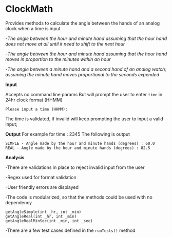 # ClockMath


Provides methods to calculate the angle between the hands of an analog clock when a time is input

-*The angle between the hour and minute hand assuming that the hour hand does not move at all until it need to shift to the next hour*

-*The angle between the hour and minute hand assuming that the hour hand moves in proportion to the minutes within an hour*

-*The angle between a minute hand and a second hand of an analog watch; assuming the minute hand moves proportional to the seconds expended*


**Input**

Accepts no command line params
But will prompt the user to enter `time` in 24hr clock format (HHMM)

    Please input a time (HHMM):

The time is validated, if invalid will keep prompting the user to input a valid input;


**Output**
For example for time : 2345
The following is output 

    SIMPLE - Angle made by the hour and minute hands (degrees) : 60.0
    REAL - Angle made by the hour and minute hands (degrees) : 82.5

**Analysis**

-There are validations in place to reject invalid input from the user

-Regex used for format validation

-User friendly errors are displayed

-The code is modularized, so that the methods could be used with no dependency

    getAngleSimple(int _hr, int _min)
    getAngleReal(int _hr, int _min)
    getAngleRealMinSec(int _min, int _sec)

-There are a few test cases defined in the `runTests()` method
